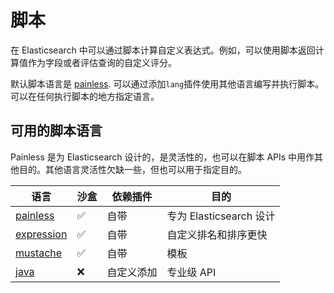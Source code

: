 # 脚本
在 Elasticsearch 中可以通过脚本计算自定义表达式。例如，可以使用脚本返回计算值作为字段或者评估查询的自定义评分。

默认脚本语言是 [painless][painless]. 可以通过添加`lang`插件使用其他语言编写并执行脚本。可以在任何执行脚本的地方指定语言。

## 可用的脚本语言
Painless 是为 Elasticsearch 设计的，是灵活性的，也可以在脚本 APIs 中用作其他目的。其他语言灵活性欠缺一些，但也可以用于指定目的。

| 语言                     | 沙盒 | 依赖插件   | 目的                    |
|--------------------------|------|------------|-------------------------|
| [painless][painless]     | ✅    | 自带       | 专为 Elasticsearch 设计 |
| [expression][expression] | ✅    | 自带       | 自定义排名和排序更快    |
| [mustache][mustache]     | ✅    | 自带       | 模板                    |
| [java][java]             | ❌    | 自定义添加 | 专业级 API              |



[painless]: https://youtiao66.gitbook.io/es-guide-cn/scripting/painless

[expression]: https://www.elastic.co/guide/en/elasticsearch/reference/7.15/modules-scripting-expression.html
[mustache]: https://www.elastic.co/guide/en/elasticsearch/reference/7.15/search-template.html
[java]: https://www.elastic.co/guide/en/elasticsearch/reference/7.15/modules-scripting-engine.html
